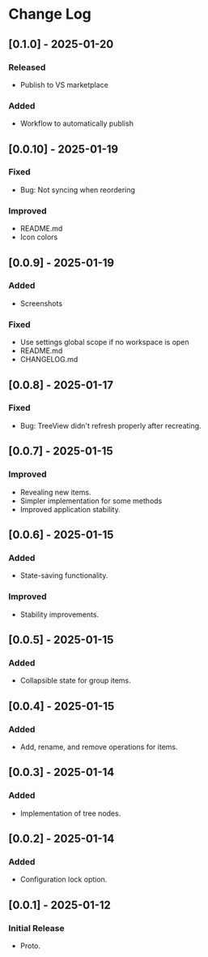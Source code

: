 # Change Log


## [0.1.0] - 2025-01-20
### Released
- Publish to VS marketplace
### Added
- Workflow to automatically publish


## [0.0.10] - 2025-01-19
### Fixed
- Bug: Not syncing when reordering
### Improved
- README.md
- Icon colors


## [0.0.9] - 2025-01-19
### Added
- Screenshots
### Fixed
- Use settings global scope if no workspace is open
- README.md
- CHANGELOG.md


## [0.0.8] - 2025-01-17
### Fixed
- Bug: TreeView didn't refresh properly after recreating.

## [0.0.7] - 2025-01-15
### Improved
- Revealing new items.
- Simpler implementation for some methods 
- Improved application stability.

## [0.0.6] - 2025-01-15
### Added
- State-saving functionality.
### Improved
- Stability improvements.

## [0.0.5] - 2025-01-15
### Added
- Collapsible state for group items.

## [0.0.4] - 2025-01-15
### Added
- Add, rename, and remove operations for items.

## [0.0.3] - 2025-01-14
### Added
- Implementation of tree nodes.

## [0.0.2] - 2025-01-14
### Added
- Configuration lock option.

## [0.0.1] - 2025-01-12
### Initial Release
- Proto.
